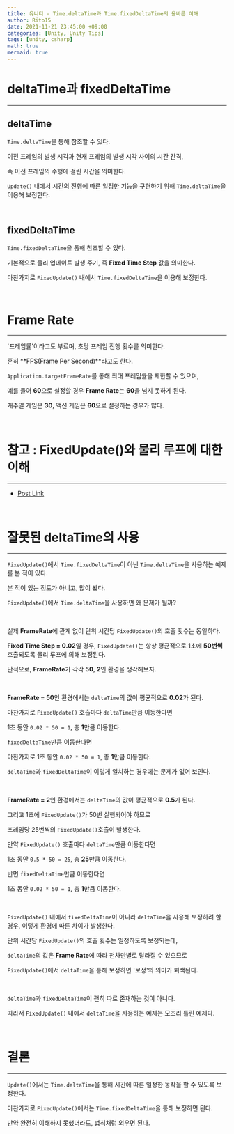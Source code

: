 ```yaml
---
title: 유니티 - Time.deltaTime과 Time.fixedDeltaTime의 올바른 이해
author: Rito15
date: 2021-11-21 23:45:00 +09:00
categories: [Unity, Unity Tips]
tags: [unity, csharp]
math: true
mermaid: true
---
```


# deltaTime과 fixedDeltaTime
---

## **deltaTime**

`Time.deltaTime`을 통해 참조할 수 있다.

이전 프레임의 발생 시각과 현재 프레임의 발생 시각 사이의 시간 간격,

즉 이전 프레임의 수행에 걸린 시간을 의미한다.

`Update()` 내에서 시간의 진행에 따른 일정한 기능을 구현하기 위해 `Time.deltaTime`을 이용해 보정한다.

<br>

## **fixedDeltaTime**

`Time.fixedDeltaTime`을 통해 참조할 수 있다.

기본적으로 물리 업데이트 발생 주기, 즉 **Fixed Time Step** 값을 의미한다.

마찬가지로 `FixedUpdate()` 내에서 `Time.fixedDeltaTime`을 이용해 보정한다.

<br>



# Frame Rate
---

'프레임률'이라고도 부르며, 초당 프레임 진행 횟수를 의미한다.

흔히 **FPS(Frame Per Second)**라고도 한다.

`Application.targetFrameRate`를 통해 최대 프레임률을 제한할 수 있으며,

예를 들어 **60**으로 설정할 경우 **Frame Rate**는 **60**을 넘지 못하게 된다.

캐주얼 게임은 **30**, 액션 게임은 **60**으로 설정하는 경우가 많다.

<br>



# 참고 : FixedUpdate()와 물리 루프에 대한 이해
---

- [Post Link](../unity-fixed-update-and-physics-loop/)

<br>



# 잘못된 deltaTime의 사용
---

`FixedUpdate()`에서 `Time.fixedDeltaTime`이 아닌 `Time.deltaTime`을 사용하는 예제를 본 적이 있다.

본 적이 있는 정도가 아니고, 많이 봤다.

`FixedUpdate()`에서 `Time.deltaTime`을 사용하면 왜 문제가 될까?

<br>

실제 **FrameRate**에 관계 없이 단위 시간당 `FixedUpdate()`의 호출 횟수는 동일하다.

**Fixed Time Step = 0.02**일 경우, `FixedUpdate()`는 항상 평균적으로 1초에 **50번씩** 호출되도록 물리 루프에 의해 보정된다.

단적으로, **FrameRate**가 각각 **50**, **2**인 환경을 생각해보자.

<br>

**FrameRate = 50**인 환경에서는 `deltaTime`의 값이 평균적으로 **0.02**가 된다.

마찬가지로 `FixedUpdate()` 호출마다 `deltaTime`만큼 이동한다면

1초 동안 `0.02 * 50 = 1`, 총 **1**만큼 이동한다.

`fixedDeltaTime`만큼 이동한다면

마찬가지로 1초 동안 `0.02 * 50 = 1`, 총 **1**만큼 이동한다.

`deltaTime`과 `fixedDeltaTime`이 이렇게 일치하는 경우에는 문제가 없어 보인다.

<br>

**FrameRate = 2**인 환경에서는 `deltaTime`의 값이 평균적으로 **0.5**가 된다.

그리고 1초에 `FixedUpdate()`가 50번 실행되어야 하므로

프레임당 25번씩의 `FixedUpdate()`호출이 발생한다.

만약 `FixedUpdate()` 호출마다 `deltaTime`만큼 이동한다면

1초 동안 `0.5 * 50 = 25`, 총 **25**만큼 이동한다.

반면 `fixedDeltaTime`만큼 이동한다면

1초 동안 `0.02 * 50 = 1`, 총 **1**만큼 이동한다.

<br>

`FixedUpdate()` 내에서 `fixedDeltaTime`이 아니라 `deltaTime`을 사용해 보정하려 할 경우, 이렇게 환경에 따른 차이가 발생한다.

단위 시간당 `FixedUpdate()`의 호출 횟수는 일정하도록 보정되는데,

`deltaTime`의 값은 **Frame Rate**에 따라 천차만별로 달라질 수 있으므로

`FixedUpdate()`에서 `deltaTime`을 통해 보정하면 '보정'의 의미가 퇴색된다.

<br>

`deltaTime`과 `fixedDeltaTime`이 괜히 따로 존재하는 것이 아니다.

따라서 `FixedUpdate()` 내에서 `deltaTime`을 사용하는 예제는 모조리 틀린 예제다.

<br>



# 결론
---

`Update()`에서는 `Time.deltaTime`을 통해 시간에 따른 일정한 동작을 할 수 있도록 보정한다.

마찬가지로 `FixedUpdate()`에서는 `Time.fixedDeltaTime`을 통해 보정하면 된다.

만약 완전히 이해하지 못했더라도, 법칙처럼 외우면 된다.


